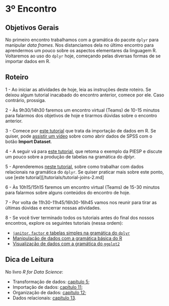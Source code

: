 #  3º Encontro

## Objetivos Gerais

No primeiro encontro trabalhamos com a gramática do pacote `dplyr` para manipular _data frames_. Nos distanciamos dela no último encontro para aprendermos um pouco sobre os aspectos elementares da linguagem R. Voltaremos ao uso do `dplyr` hoje, começando pelas diversas formas de se importar dados em R.

## Roteiro

1 - Ao iniciar as atividades de hoje, leia as instruções deste roteiro. Se deixou algum tutorial inacabado do encontro anterior, comece por ele. Caso contrário, prossiga.

2 - Às 9h30/14h30 faremos um encontro virtual (Teams) de 10-15 minutos para falarmos dos objetivos de hoje e tirarmos dúvidas sobre o encontro anterior.

3 - Comece por [este tutorial](/tutorials/tutorial-importacao-dados.md) que trata da importação de dados em R. Se quiser, pode [assistir um vídeo](https://www.youtube.com/watch?v=PPeoKJqQNX4) sobre como abrir dados de SPSS com o botão **Import Dataset**.

4 - A seguir vá para [este tutorial](/tutorials/tutorial-agrupamentos-tabelas.md), que retoma o exemplo da PIESP e discute um pouco sobre a produção de tabelas na gramática do _dplyr_. 

5 - Aprenderemos [neste tutorial](/tutorials/tutorial-joins-1.md), sobre como trabalhar com dados relacionais na gramática do `dplyr`. Se quiser praticar mais sobre este ponto, use [este tutorial][/tutorials/tutorial-joins-2.md] 

6 - Às 10h15/15h15 faremos um encontro virtual (Teams) de 15-30 minutos para falarmos sobre alguns conteúdos do encontro de hoje.

7 - Por volta de 11h30-11h45/16h30-16h45 vamos nos reunir para tirar as últimas dúvidas e encerrar nossas atividades.

8 - Se você tiver terminado todos os tutoriais antes do final dos nossos encontros, explore os seguintes tutoriais (nessa ordem):

* [`janitor`, `factor` e tabelas simples na gramática do `dplyr`](/tutorials/tutorial-janitor-factor.md)
* [Manipulação de dados com a gramática básica do R](/tutorials/tutorial-r-base-manipulacao.md)
* [Visualização de dados com a gramática do `ggplot2`](/tutorials/tutorial-visualizacao.md)

## Dica de Leitura

No livro *R for Data Science*:

* Transformação de dados: [capítulo 5](https://r4ds.had.co.nz/transform.html);
* Importação de dados: [capítulo 11](https://r4ds.had.co.nz/data-import.html);
* Organização de dados: [capítulo 12](https://r4ds.had.co.nz/tidy-data.html);
* Dados relacionais: [capítulo 13](https://r4ds.had.co.nz/relational-data.html).